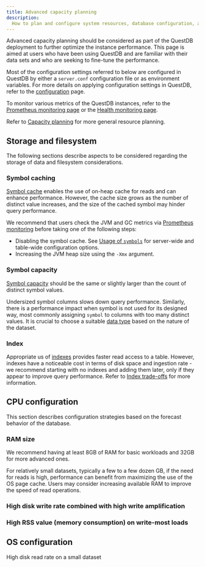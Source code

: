```yaml
---
title: Advanced capacity planning
description:
  How to plan and configure system resources, database configuration, and client application code available to QuestDB to ensure that server operation continues uninterrupted.
---
```


Advanced capacity planning should be considered as part of the QuestDB
deployment to further optimize the instance performance. This page is aimed at
users who have been using QuestDB and are familiar with their data sets and who
are seeking to fine-tune the performance. 

Most of the configuration settings referred to below are
configured in QuestDB by either a `server.conf` configuration file or as
environment variables. For more details on applying configuration settings in
QuestDB, refer to the [configuration](/docs/reference/configuration) page.

To monitor various metrics of the QuestDB instances, refer to the
[Prometheus monitoring page](/docs/third-party-tools/prometheus/) or the
[Health monitoring page](/docs/operations/health-monitoring/).

Refer to
[Capacity planning](/docs/operations/capacity-planning/) for more general
resource planning.

## Storage and filesystem

The following sections describe aspects to be considered regarding the storage
of data and filesystem considerations.

### Symbol caching

[Symbol cache](/docs/concept/symbol#usage-of-symbols) enables the use of on-heap cache for reads and can enhance performance. However, the cache size grows as the number of distinct value increases, and the size of the cached symbol may hinder query performance. 

We recommend that users check the JVM and GC metrics via [Prometheus monitoring](/docs/third-party-tools/prometheus/) before taking one of the following steps:

- Disabling the symbol cache. See [Usage of `symbols`](/docs/concept/symbol#usage-of-symbols) for server-wide and table-wide configuration options.
- Increasing the JVM heap size using the `-Xmx` argument.

### Symbol capacity

[Symbol capacity](/docs/concept/symbol#usage-of-symbols) should be the same or slightly larger than the count of distinct symbol values.

Undersized symbol columns slows down query performance.
Similarly, there is a performance impact when symbol is not used for its designed way, most commonly assigning `symbol` to columns with too many distinct values. It is crucial to choose a suitable [data type](/docs/reference/sql/datatypes/) based on the nature of the dataset.

### Index

Appropriate us of [indexes](/docs/concept/indexes/) provides faster read access to a table. However, indexes have a noticeable cost in terms of disk space and ingestion rate - we recommend starting with no indexes and adding them later, only if they appear to improve query performance. Refer to [Index trade-offs](/docs/concept/indexes#trade-offs) for more information.

## CPU configuration

This section describes configuration strategies based on the
forecast behavior of the database.

### RAM size

We recommend having at least 8GB of RAM for basic workloads and 32GB for more advanced ones.

For relatively small datasets, typically a few to a few dozen GB, if the need for reads is high, performance can benefit from maximizing the use of the OS page cache. Users may consider increasing available RAM to improve the speed of read operations.

### High disk write rate combined with high write amplification

### High RSS value (memory consumption) on write-most loads

## OS configuration


High disk read rate on a small dataset
